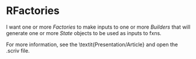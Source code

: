 # RFactories

  I want one or more _Factories_ to make inputs to one or more _Builders_
  that will generate one or more _State_ objects to be used as inputs to fxns.

  For more information, see the \textit{Presentation/Article} and open the .scriv file.

